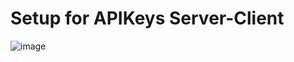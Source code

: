 # Setup for APIKeys Server-Client

![image](https://github.com/user-attachments/assets/e84e9195-8fa5-4e95-9b1c-9c97070c6dde)
